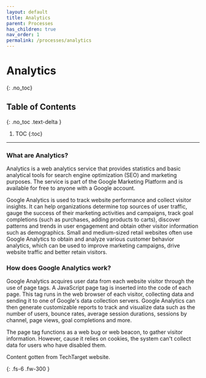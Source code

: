 ```yaml
---
layout: default
title: Analytics
parent: Processes
has_children: true
nav_order: 1
permalink: /processes/analytics
---
```


# Analytics
{: .no_toc}

## Table of Contents
{: .no_toc .text-delta }

1. TOC
{:toc}
---

### What are Analytics?
Analytics is a web analytics service that provides statistics and basic analytical tools for search engine optimization (SEO) and marketing purposes. The service is part of the Google Marketing Platform and is available for free to anyone with a Google account.

Google Analytics is used to track website performance and collect visitor insights. It can help organizations determine top sources of user traffic, gauge the success of their marketing activities and campaigns, track goal completions (such as purchases, adding products to carts), discover patterns and trends in user engagement and obtain other visitor information such as demographics. Small and medium-sized retail websites often use Google Analytics to obtain and analyze various customer behavior analytics, which can be used to improve marketing campaigns, drive website traffic and better retain visitors.

### How does Google Analytics work?
Google Analytics acquires user data from each website visitor through the use of page tags. A JavaScript page tag is inserted into the code of each page. This tag runs in the web browser of each visitor, collecting data and sending it to one of Google's data collection servers. Google Analytics can then generate customizable reports to track and visualize data such as the number of users, bounce rates, average session durations, sessions by channel, page views, goal completions and more.

The page tag functions as a web bug or web beacon, to gather visitor information. However, cause it relies on cookies, the system can't collect data for users who have disabled them.

Content gotten from TechTarget website.

{: .fs-6 .fw-300 }
